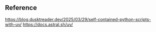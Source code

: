 ## Reference

https://blog.dusktreader.dev/2025/03/29/self-contained-python-scripts-with-uv/
https://docs.astral.sh/uv/

